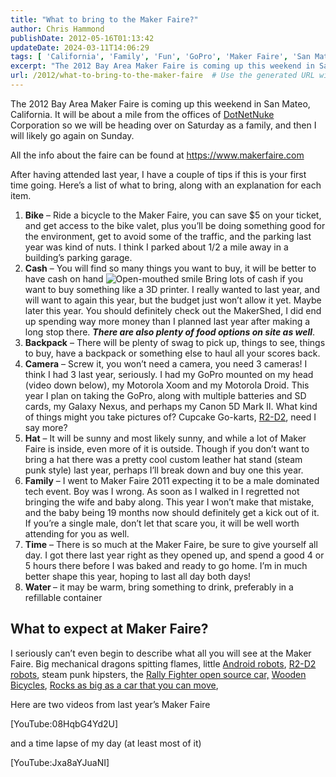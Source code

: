 ```yaml
---
title: "What to bring to the Maker Faire?"
author: Chris Hammond
publishDate: 2012-05-16T01:13:42
updateDate: 2024-03-11T14:06:29
tags: [ 'California', 'Family', 'Fun', 'GoPro', 'Maker Faire', 'San Mateo' ]
excerpt: "The 2012 Bay Area Maker Faire is coming up this weekend in San Mateo, California. It will be about a mile from the offices of DotNetNuke Corporation so we will be heading over on Saturday as a family, and then I will likely go again on Sunday.  All the info about the faire can be found at https://www.makerfaire.com   After having attended last year, I have a couple of tips if this is your first time going. Here’s a list of what to bring, along with an explanation for each item.     Bike – Ride a bicycle to the Maker Faire, you can save $5 on your ticket, and get access to the bike valet, plus you’ll be doing something good for the environment, get to avoid some of the traffic, and the parking last year was kind of nuts. I think I parked about 1/2 a mile away in a building’s parking garage.    Cash – You will find so many things you want to buy, it will be better to have cash on hand  Bring lots of cash if you want to buy something like a 3D printer. I really wanted to last year, and will want to again this year, but the budget just won’t allow it yet. Maybe later this year. You should definitely check out the MakerShed, I did end up spending way more money than I planned last year after making a long stop there. There are also plenty of food options on site as well.    Backpack – There will be plenty of swag to pick up, things to see, things to buy, have a backpack or something else to haul all your scores back.    Camera – Screw it, you won’t need a camera, you need 3 cameras! I think I had 3 last year, seriously. I had my GoPro mounted on my head (video down below), my Motorola Xoom and my Motorola Droid. This year I plan on taking the GoPro, along with multiple batteries and SD cards, my Galaxy Nexus, and perhaps my Canon 5D Mark II. What kind of things might you take pictures of? Cupcake Go-karts, R2-D2, need I say more?    Hat – It will be sunny and most likely sunny, and while a lot of Maker Faire is inside, even more of it is outside. Though if you don’t want to bring a hat there was a pretty cool custom leather hat stand (steam punk style) last year, perhaps I’ll break down and buy one this year.    Family – I went to Maker Faire 2011 expecting it to be a male dominated tech event. Boy was I wrong. As soon as I walked in I regretted not bringing the wife and baby along. This year I won’t make that mistake, and the baby being 19 months now should definitely get a kick out of it. If you’re a single male, don’t let that scare you, it will be well worth attending for you as well.     Time – There is so much at the Maker Faire, be sure to give yourself all day. I got there last year right as they opened up, and spend a good 4 or 5 hours there before I was baked and ready to go home. I’m in much better shape this year, hoping to last all day both days!    Water – it may be warm, bring something to drink, preferably in a refillable container   What to expect at Maker Faire?  I seriously can’t even begin to describe what all you will see at the Maker Faire. Big mechanical dragons spitting flames, little Android robots, R2-D2 robots, steam punk hipsters, the Rally Fighter open source car,&#160;Wooden Bicycles, Rocks as big as a car that you can move,   Here are two videos from last year’s Maker Faire  [YouTube:08HqbG4Yd2U]  and a time lapse of my day (at least most of it)  [YouTube:Jxa8aYJuaNI]"
url: /2012/what-to-bring-to-the-maker-faire  # Use the generated URL with year
---
```

<p>The 2012 Bay Area Maker Faire is coming up this weekend in San Mateo, California. It will be about a mile from the offices of <a href="https://www.dotnetnuke.com" target="_blank">DotNetNuke</a> Corporation so we will be heading over on Saturday as a family, and then I will likely go again on Sunday.</p>  <p>All the info about the faire can be found at <a href="https://www.makerfaire.com">https://www.makerfaire.com</a> </p>  <p>After having attended last year, I have a couple of tips if this is your first time going. Here’s a list of what to bring, along with an explanation for each item.</p>  <ol>   <li><strong>Bike</strong> – Ride a bicycle to the Maker Faire, you can save $5 on your ticket, and get access to the bike valet, plus you’ll be doing something good for the environment, get to avoid some of the traffic, and the parking last year was kind of nuts. I think I parked about 1/2 a mile away in a building’s parking garage.</li>    <li><strong>Cash</strong> – You will find so many things you want to buy, it will be better to have cash on hand <img style="border-bottom-style: none; border-left-style: none; border-top-style: none; border-right-style: none" class="wlEmoticon wlEmoticon-openmouthedsmile" alt="Open-mouthed smile" src="/assets/images/PublishThumbnails//windows-live-writer/what-to-bring-to-the-maker-faire_133b3/wlemoticon-openmouthedsmile_2.png" /> Bring lots of cash if you want to buy something like a 3D printer. I really wanted to last year, and will want to again this year, but the budget just won’t allow it yet. Maybe later this year. You should definitely check out the MakerShed, I did end up spending way more money than I planned last year after making a long stop there. <strong><em>There are also plenty of food options on site as well</em></strong>.</li>    <li><strong>Backpack</strong> – There will be plenty of swag to pick up, things to see, things to buy, have a backpack or something else to haul all your scores back.</li>    <li><strong>Camera</strong> – Screw it, you won’t need a camera, you need 3 cameras! I think I had 3 last year, seriously. I had my GoPro mounted on my head (video down below), my Motorola Xoom and my Motorola Droid. This year I plan on taking the GoPro, along with multiple batteries and SD cards, my Galaxy Nexus, and perhaps my Canon 5D Mark II. What kind of things might you take pictures of? Cupcake Go-karts, <a href="https://www.flickr.com/photos/chammond/5745009369/in/set-72157626651335407" target="_blank">R2-D2</a>, need I say more?</li>    <li><strong>Hat</strong> – It will be sunny and most likely sunny, and while a lot of Maker Faire is inside, even more of it is outside. Though if you don’t want to bring a hat there was a pretty cool custom leather hat stand (steam punk style) last year, perhaps I’ll break down and buy one this year.</li>    <li><strong>Family</strong> – I went to Maker Faire 2011 expecting it to be a male dominated tech event. Boy was I wrong. As soon as I walked in I regretted not bringing the wife and baby along. This year I won’t make that mistake, and the baby being 19 months now should definitely get a kick out of it. If you’re a single male, don’t let that scare you, it will be well worth attending for you as well. </li>    <li><strong>Time</strong> – There is so much at the Maker Faire, be sure to give yourself all day. I got there last year right as they opened up, and spend a good 4 or 5 hours there before I was baked and ready to go home. I’m in much better shape this year, hoping to last all day both days!</li>    <li><strong>Water </strong>– it may be warm, bring something to drink, preferably in a refillable container</li> </ol>  <h2>What to expect at Maker Faire?</h2>  <p>I seriously can’t even begin to describe what all you will see at the Maker Faire. Big mechanical dragons spitting flames, little <a href="https://www.flickr.com/photos/chammond/5745333943/in/set-72157626651335407" target="_blank">Android robots</a>, <a href="https://www.flickr.com/photos/chammond/5745012099/in/set-72157626651335407" target="_blank">R2-D2 robots</a>, steam punk hipsters, the <a href="https://www.flickr.com/photos/chammond/5743343171/" target="_blank">Rally Fighter open source car,</a>&#160;<a href="https://www.flickr.com/photos/chammond/5745878792/in/set-72157626651335407" target="_blank">Wooden Bicycles</a>, <a href="https://www.flickr.com/photos/chammond/5745329773/in/set-72157626651335407" target="_blank">Rocks as big as a car that you can move</a>, </p>  <p>Here are two videos from last year’s Maker Faire</p>  <p>[YouTube:08HqbG4Yd2U]</p>  <p>and a time lapse of my day (at least most of it)</p>  <p>[YouTube:Jxa8aYJuaNI]</p>
